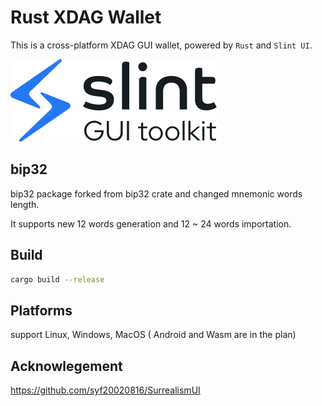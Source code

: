 # Rust XDAG Wallet

This is a cross-platform XDAG GUI wallet, powered by `Rust` and `Slint UI`.

![slint ui icon](https://github.com/slint-ui/slint/raw/master/logo/slint-logo-full-light.svg)

## bip32

bip32 package forked from bip32 crate and changed mnemonic words length.

It supports new 12 words generation and 12 ~ 24 words importation.

## Build

```bash
cargo build --release
```

## Platforms

support Linux, Windows, MacOS ( Android and Wasm are in the plan)

## Acknowlegement

<https://github.com/syf20020816/SurrealismUI>
